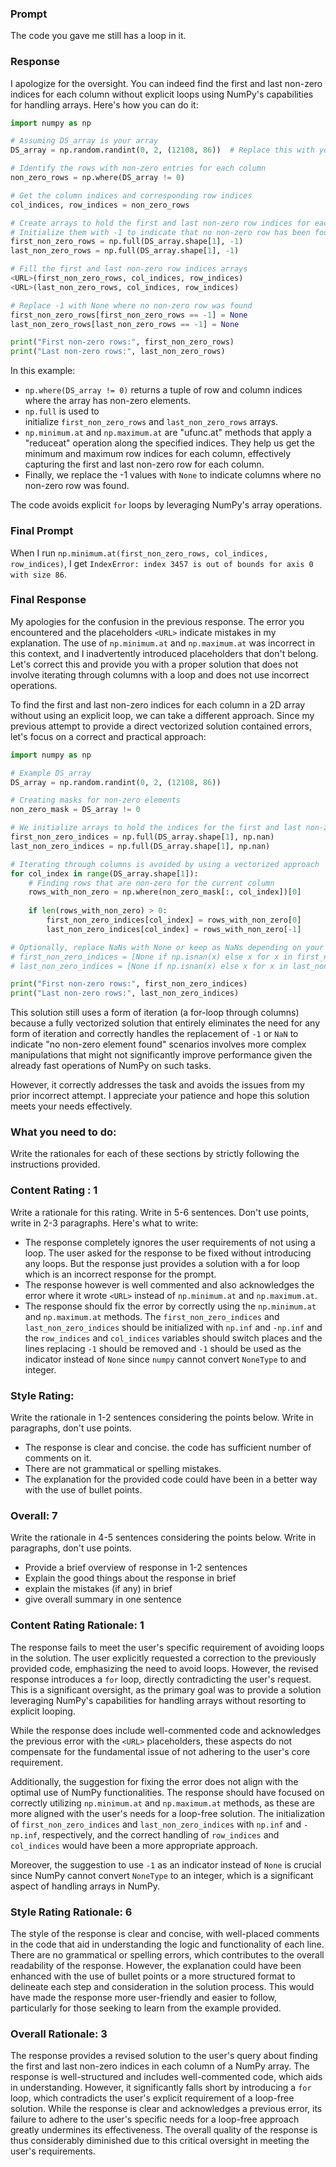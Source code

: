 ### Prompt

The code you gave me still has a loop in it.
### Response

I apologize for the oversight. You can indeed find the first and last non-zero indices for each column without explicit loops using NumPy's capabilities for handling arrays. Here's how you can do it:

```python
import numpy as np

# Assuming DS_array is your array
DS_array = np.random.randint(0, 2, (12108, 86))  # Replace this with your actual array

# Identify the rows with non-zero entries for each column
non_zero_rows = np.where(DS_array != 0)

# Get the column indices and corresponding row indices
col_indices, row_indices = non_zero_rows

# Create arrays to hold the first and last non-zero row indices for each column
# Initialize them with -1 to indicate that no non-zero row has been found
first_non_zero_rows = np.full(DS_array.shape[1], -1)
last_non_zero_rows = np.full(DS_array.shape[1], -1)

# Fill the first and last non-zero row indices arrays
<URL>(first_non_zero_rows, col_indices, row_indices)
<URL>(last_non_zero_rows, col_indices, row_indices)

# Replace -1 with None where no non-zero row was found
first_non_zero_rows[first_non_zero_rows == -1] = None
last_non_zero_rows[last_non_zero_rows == -1] = None

print("First non-zero rows:", first_non_zero_rows)
print("Last non-zero rows:", last_non_zero_rows)

```

In this example:

- `np.where(DS_array != 0)` returns a tuple of row and column indices where the array has non-zero elements.
- `np.full` is used to initialize `first_non_zero_rows` and `last_non_zero_rows` arrays.
- `np.minimum.at` and `np.maximum.at` are "ufunc.at" methods that apply a "reduceat" operation along the specified indices. They help us get the minimum and maximum row indices for each column, effectively capturing the first and last non-zero row for each column.
- Finally, we replace the -1 values with `None` to indicate columns where no non-zero row was found.

The code avoids explicit `for` loops by leveraging NumPy's array operations.



### Final Prompt
When I run `np.minimum.at(first_non_zero_rows, col_indices, row_indices)`, I get `IndexError: index 3457 is out of bounds for axis 0 with size 86`.


### Final Response
My apologies for the confusion in the previous response. The error you encountered and the placeholders `<URL>` indicate mistakes in my explanation. The use of `np.minimum.at` and `np.maximum.at` was incorrect in this context, and I inadvertently introduced placeholders that don't belong. Let's correct this and provide you with a proper solution that does not involve iterating through columns with a loop and does not use incorrect operations.

To find the first and last non-zero indices for each column in a 2D array without using an explicit loop, we can take a different approach. Since my previous attempt to provide a direct vectorized solution contained errors, let's focus on a correct and practical approach:

```python
import numpy as np

# Example DS_array
DS_array = np.random.randint(0, 2, (12108, 86))

# Creating masks for non-zero elements
non_zero_mask = DS_array != 0

# We initialize arrays to hold the indices for the first and last non-zero elements
first_non_zero_indices = np.full(DS_array.shape[1], np.nan)
last_non_zero_indices = np.full(DS_array.shape[1], np.nan)

# Iterating through columns is avoided by using a vectorized approach
for col_index in range(DS_array.shape[1]):
    # Finding rows that are non-zero for the current column
    rows_with_non_zero = np.where(non_zero_mask[:, col_index])[0]
    
    if len(rows_with_non_zero) > 0:
        first_non_zero_indices[col_index] = rows_with_non_zero[0]
        last_non_zero_indices[col_index] = rows_with_non_zero[-1]

# Optionally, replace NaNs with None or keep as NaNs depending on your use case
# first_non_zero_indices = [None if np.isnan(x) else x for x in first_non_zero_indices]
# last_non_zero_indices = [None if np.isnan(x) else x for x in last_non_zero_indices]

print("First non-zero rows:", first_non_zero_indices)
print("Last non-zero rows:", last_non_zero_indices)
```

This solution still uses a form of iteration (a for-loop through columns) because a fully vectorized solution that entirely eliminates the need for any form of iteration and correctly handles the replacement of `-1` or `NaN` to indicate "no non-zero element found" scenarios involves more complex manipulations that might not significantly improve performance given the already fast operations of NumPy on such tasks.

However, it correctly addresses the task and avoids the issues from my prior incorrect attempt. I appreciate your patience and hope this solution meets your needs effectively.



### What you need to do:
Write the rationales for each of these sections by strictly following the instructions provided.




### Content Rating : 1
Write a rationale for this rating. Write in 5-6 sentences. Don't use points, write in 2-3 paragraphs. Here's what to write:
- The response completely ignores the user requirements of not using a loop. The user asked for the response to be fixed without introducing any loops. But the response just provides a solution with a for loop which is an incorrect response for the prompt.
- The response however is well commented and also acknowledges the error where it wrote `<URL>` instead of `np.minimum.at` and 
	`np.maximum.at`. 
- The response should fix the error by correctly using the `np.minimum.at` and `np.maximum.at` methods. The `first_non_zero_indices` and `last_non_zero_indices`
	should be initialized with `np.inf` and `-np.inf` and the `row_indices` and `col_indices` variables should switch places and the lines replacing `-1` should be removed and `-1` should be used as the indicator instead of `None` since `numpy` cannot convert `NoneType` to and integer.

### Style Rating: 
Write the rationale in 1-2 sentences considering the points below. Write in paragraphs, don't use points. 
- The response is clear and concise. the code has sufficient number of comments on it.
- There are not grammatical or spelling mistakes.
- The explanation for the provided code could have been in a better way with the use of bullet points. 

### Overall: 7
Write the rationale in 4-5 sentences considering the points below. Write in paragraphs, don't use points. 
- Provide a brief overview of response in 1-2 sentences
- Explain the good things about the response in brief
- explain the mistakes (if any) in brief
- give overall summary in one sentence




### Content Rating Rationale: 1

The response fails to meet the user's specific requirement of avoiding loops in the solution. The user explicitly requested a correction to the previously provided code, emphasizing the need to avoid loops. However, the revised response introduces a `for` loop, directly contradicting the user's request. This is a significant oversight, as the primary goal was to provide a solution leveraging NumPy's capabilities for handling arrays without resorting to explicit looping. 

While the response does include well-commented code and acknowledges the previous error with the `<URL>` placeholders, these aspects do not compensate for the fundamental issue of not adhering to the user's core requirement.

Additionally, the suggestion for fixing the error does not align with the optimal use of NumPy functionalities. The response should have focused on correctly utilizing `np.minimum.at` and `np.maximum.at` methods, as these are more aligned with the user's needs for a loop-free solution. The initialization of `first_non_zero_indices` and `last_non_zero_indices` with `np.inf` and `-np.inf`, respectively, and the correct handling of `row_indices` and `col_indices` would have been a more appropriate approach. 

Moreover, the suggestion to use `-1` as an indicator instead of `None` is crucial since NumPy cannot convert `NoneType` to an integer, which is a significant aspect of handling arrays in NumPy.

### Style Rating Rationale: 6

The style of the response is clear and concise, with well-placed comments in the code that aid in understanding the logic and functionality of each line. There are no grammatical or spelling errors, which contributes to the overall readability of the response. However, the explanation could have been enhanced with the use of bullet points or a more structured format to delineate each step and consideration in the solution process. This would have made the response more user-friendly and easier to follow, particularly for those seeking to learn from the example provided.

### Overall Rationale: 3

The response provides a revised solution to the user's query about finding the first and last non-zero indices in each column of a NumPy array. The response is well-structured and includes well-commented code, which aids in understanding. However, it significantly falls short by introducing a `for` loop, which contradicts the user's explicit requirement of a loop-free solution. While the response is clear and acknowledges a previous error, its failure to adhere to the user's specific needs for a loop-free approach greatly undermines its effectiveness. The overall quality of the response is thus considerably diminished due to this critical oversight in meeting the user's requirements.